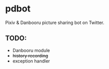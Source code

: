 # pdbot
Pixiv &amp; Danbooru picture sharing bot on Twitter.
## TODO:
- Danbooru module
- <del>history recording</del>
- exception handler
